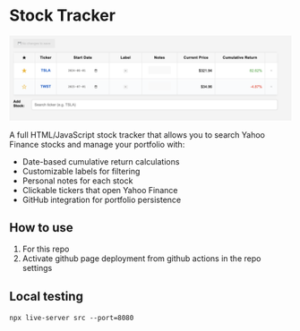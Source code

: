 # Stock Tracker


![](example.png)

A full HTML/JavaScript stock tracker that allows you to search Yahoo Finance stocks and manage your portfolio with:
- Date-based cumulative return calculations
- Customizable labels for filtering
- Personal notes for each stock
- Clickable tickers that open Yahoo Finance
- GitHub integration for portfolio persistence

## How to use
1. For this repo
2. Activate github page deployment from github actions in the repo settings

## Local testing
```
npx live-server src --port=8080 
```